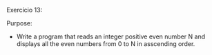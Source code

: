 Exercício 13:

Purpose:

- Write a program that reads an integer positive even number N and displays all the even numbers from 0 to N in
asscending order.
